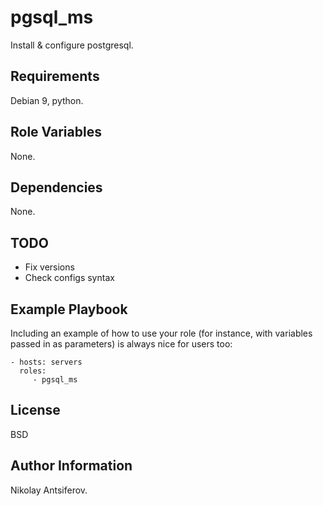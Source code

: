 pgsql_ms
=========

Install & configure postgresql.

Requirements
------------

Debian 9, python.

Role Variables
--------------

None.

Dependencies
------------

None.

TODO
------------

* Fix versions
* Check configs syntax

Example Playbook
----------------

Including an example of how to use your role (for instance, with variables passed in as parameters) is always nice for users too:

    - hosts: servers
      roles:
         - pgsql_ms

License
-------

BSD

Author Information
------------------

Nikolay Antsiferov.
